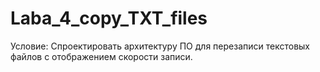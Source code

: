 # Laba_4_copy_TXT_files
Условие: Спроектировать архитектуру ПО  для перезаписи текстовых файлов с отображением скорости записи.
